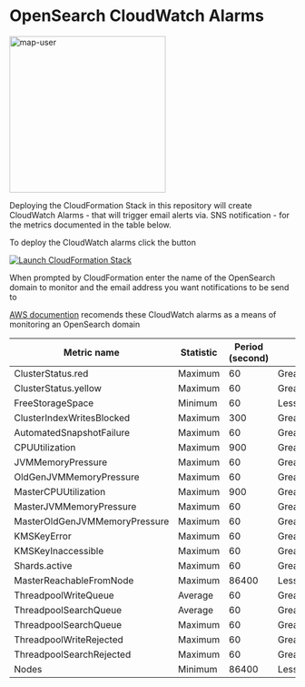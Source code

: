 # OpenSearch CloudWatch Alarms

<img width="275" alt="map-user" src="https://img.shields.io/badge/cloudformation template deployments-195-blue">

Deploying the CloudFormation Stack in this repository will create CloudWatch Alarms - that will trigger email alerts via. SNS notification - for the metrics documented in the table below.

To deploy the CloudWatch alarms click the button

[![Launch CloudFormation Stack](https://sharkech-public.s3.amazonaws.com/misc-public/cloudformation-launch-stack.png)](https://console.aws.amazon.com/cloudformation/home#/stacks/new?stackName=open-search-cloudwatch-alarms&templateURL=https://sharkech-public.s3.amazonaws.com/misc-public/OpenSearch_cloudwatch_alarms.yaml)

When prompted by CloudFormation enter the name of the OpenSearch domain to monitor and the email address you want notifications to be send to

[AWS documention](https://docs.aws.amazon.com/opensearch-service/latest/developerguide/cloudwatch-alarms.html) recomends these CloudWatch alarms as a means of monitoring an OpenSearch domain

| Metric name                    | Statistic | Period (second) | ComparisonOperator            | Threshold | EvaluationPeriods |
|--------------------------------|-----------|-----------------| ------------------------------|-----------|-------------------|
| ClusterStatus.red              | Maximum   | 60              | GreaterThanOrEqualToThreshold | 1         | 1                 |
| ClusterStatus.yellow           | Maximum   | 60              | GreaterThanOrEqualToThreshold | 1         | 5                 |
| FreeStorageSpace               | Minimum   | 60              | LessThanOrEqualToThreshold    | 20480     | 1                 |
| ClusterIndexWritesBlocked      | Maximum   | 300             | GreaterThanOrEqualToThreshold | 1         | 1                 |
| AutomatedSnapshotFailure       | Maximum   | 60              | GreaterThanOrEqualToThreshold | 1         | 1                 |
| CPUUtilization                 | Maximum   | 900             | GreaterThanOrEqualToThreshold | 80        | 3                 |
| JVMMemoryPressure              | Maximum   | 60              | GreaterThanOrEqualToThreshold | 95        | 3                 |
| OldGenJVMMemoryPressure        | Maximum   | 60              | GreaterThanOrEqualToThreshold | 80        | 3                 |
| MasterCPUUtilization           | Maximum   | 900             | GreaterThanOrEqualToThreshold | 50        | 3                 |
| MasterJVMMemoryPressure        | Maximum   | 60              | GreaterThanOrEqualToThreshold | 95        | 3                 |
| MasterOldGenJVMMemoryPressure  | Maximum   | 60              | GreaterThanOrEqualToThreshold | 80        | 3                 |
| KMSKeyError                    | Maximum   | 60              | GreaterThanOrEqualToThreshold | 1         | 1                 |
| KMSKeyInaccessible             | Maximum   | 60              | GreaterThanOrEqualToThreshold | 1         | 1                 |
| Shards.active                  | Maximum   | 60              | GreaterThanOrEqualToThreshold | 30000     | 1                 |
| MasterReachableFromNode        | Maximum   | 86400           | LessThanThreshold             | 1         | 1                 |
| ThreadpoolWriteQueue           | Average   | 60              | GreaterThanOrEqualToThreshold | 100       | 1                 |
| ThreadpoolSearchQueue          | Average   | 60              | GreaterThanOrEqualToThreshold | 500       | 1                 |
| ThreadpoolSearchQueue          | Maximum   | 60              | GreaterThanOrEqualToThreshold | 5000      | 1                 |
| ThreadpoolWriteRejected        | Maximum   | 60              | GreaterThanOrEqualToThreshold | 1         | 1                 |
| ThreadpoolSearchRejected       | Maximum   | 60              | GreaterThanOrEqualToThreshold | 1         | 1                 |
| Nodes                          | Minimum   | 86400           | LessThanThreshold             | 1         | 1                 |
